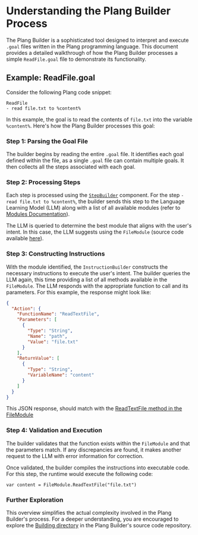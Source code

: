 ﻿# Understanding the Plang Builder Process

The Plang Builder is a sophisticated tool designed to interpret and execute `.goal` files written in the Plang programming language. This document provides a detailed walkthrough of how the Plang Builder processes a simple `ReadFile.goal` file to demonstrate its functionality.

## Example: ReadFile.goal

Consider the following Plang code snippet:

```plang
ReadFile
- read file.txt to %content%
```

In this example, the goal is to read the contents of `file.txt` into the variable `%content%`. Here's how the Plang Builder processes this goal:

### Step 1: Parsing the Goal File

The builder begins by reading the entire `.goal` file. It identifies each goal defined within the file, as a single `.goal` file can contain multiple goals. It then collects all the steps associated with each goal.

### Step 2: Processing Steps

Each step is processed using the [`StepBuilder`](https://github.com/PLangHQ/plang/blob/main/PLang/Building/StepBuilder.cs) component. For the step `- read file.txt to %content%`, the builder sends this step to the Language Learning Model (LLM) along with a list of all available modules (refer to [Modules Documentation](./modules/README.md)).

The LLM is queried to determine the best module that aligns with the user's intent. In this case, the LLM suggests using the `FileModule` (source code available [here](https://github.com/PLangHQ/plang/blob/main/PLang/Modules/FileModule/Program.cs)).

### Step 3: Constructing Instructions

With the module identified, the `InstructionBuilder` constructs the necessary instructions to execute the user's intent. The builder queries the LLM again, this time providing a list of all methods available in the `FileModule`. The LLM responds with the appropriate function to call and its parameters. For this example, the response might look like:

```json
{
  "Action": {
    "FunctionName": "ReadTextFile",
    "Parameters": [
      {
        "Type": "String",
        "Name": "path",
        "Value": "file.txt"
      }
    ],
    "ReturnValue": [
      {
        "Type": "String",
        "VariableName": "content"
      }
    ]
  }
}
```

This JSON response, should match with the [ReadTextFile method in the FileModule](https://github.com/PLangHQ/plang/blob/main/PLang/Modules/FileModule/Program.cs)

### Step 4: Validation and Execution

The builder validates that the function exists within the `FileModule` and that the parameters match. If any discrepancies are found, it makes another request to the LLM with error information for correction.

Once validated, the builder compiles the instructions into executable code. For this step, the runtime would execute the following code:

```plang
var content = FileModule.ReadTextFile("file.txt")
```

### Further Exploration

This overview simplifies the actual complexity involved in the Plang Builder's process. For a deeper understanding, you are encouraged to explore the [Building directory](https://github.com/PLangHQ/plang/tree/main/PLang/Building) in the Plang Builder's source code repository.
